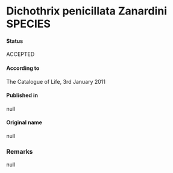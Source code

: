 # Dichothrix penicillata Zanardini SPECIES

#### Status
ACCEPTED

#### According to
The Catalogue of Life, 3rd January 2011

#### Published in
null

#### Original name
null

### Remarks
null